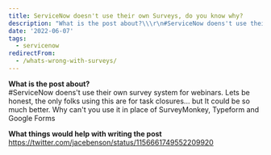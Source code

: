 ```yaml
---
title: ServiceNow doesn't use their own Surveys, do you know why?
description: "What is the post about?\\\r\n#ServiceNow doens't use their own survey system for webinars. Lets be honest, the only folks using this are for task closures... bu..."
date: '2022-06-07'
tags:
  - servicenow
redirectFrom:
  - /whats-wrong-with-surveys/
---
```


<!--StartFragment-->

**What is the post about?**\
#ServiceNow doens't use their own survey system for webinars. Lets be honest, the only folks using this are for task closures... but It could be so much better. Why can't you use it in place of SurveyMonkey, Typeform and Google Forms

**What things would help with writing the post**\
<https://twitter.com/jacebenson/status/1156661749552209920>

<!--EndFragment-->